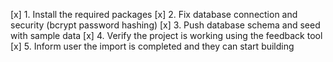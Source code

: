 [x] 1. Install the required packages
[x] 2. Fix database connection and security (bcrypt password hashing)
[x] 3. Push database schema and seed with sample data
[x] 4. Verify the project is working using the feedback tool
[x] 5. Inform user the import is completed and they can start building